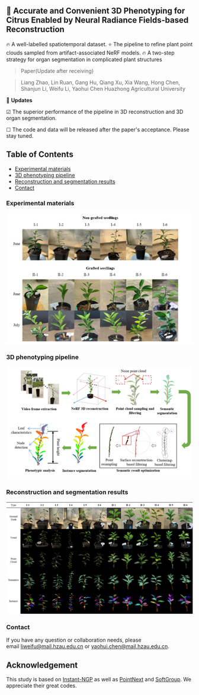 ## 📖 Accurate and Convenient 3D Phenotyping for Citrus Enabled by Neural Radiance Fields-based Reconstruction

🔥 A well-labelled spatiotemporal dataset. ⭐ The pipeline to refine plant point clouds sampled from artifact-associated NeRF models. 🔥 A two-step strategy for organ segmentation in complicated plant structures

> Paper(Update after receiving)

> Liang Zhao, Lin Ruan, Gang Hu, Qiang Xu, Xia Wang, Hong Chen, Shanjun Li, Weifu Li, Yaohui Chen
> Huazhong Agricultural University

🚩 **Updates**

☑ The superior performance of the pipeline in 3D reconstruction and 3D organ segmentation.

☐ The code and data will be released after the paper's acceptance. Please stay tuned.
## Table of Contents
- [Experimental materials](#experimental-materials)
- [3D phenotyping pipeline](#3d-phenotyping-pipeline)
- [Reconstruction and segmentation results](#reconstruction-and-segmentation-results)
- [Contact](#contact)

### Experimental materials
![alt text](figure1.png)
### 3D phenotyping pipeline
![alt text](figure2.png)
### Reconstruction and segmentation results
![alt text](figure3.png)

### Contact
If you have any question or collaboration needs, please email liweifu@mail.hzau.edu.cn or yaohui.chen@mail.hzau.edu.cn.
## Acknowledgement
This study is based on [Instant-NGP](https://github.com/NVlabs/instant-ngp) as well as [PointNext](https://github.com/guochengqian/PointNeXt) and [SoftGroup](https://github.com/thangvubk/SoftGroup). We appreciate their great codes.
